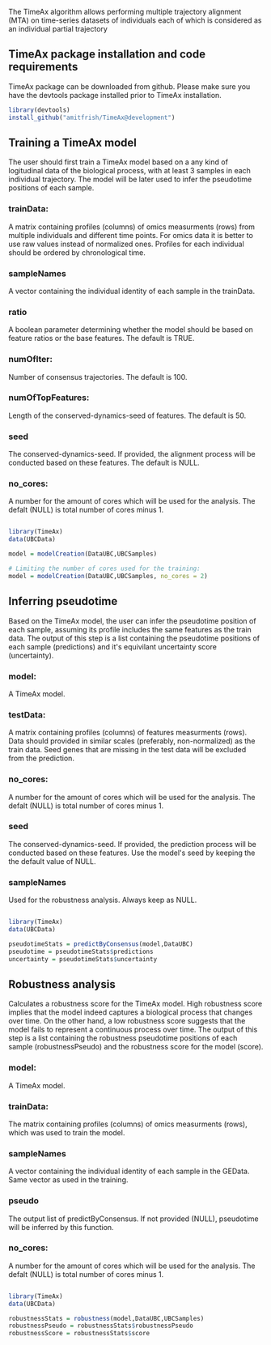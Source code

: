 The TimeAx algorithm allows performing multiple trajectory alignment (MTA) on time-series datasets of individuals each of which is considered as an individual partial trajectory

## TimeAx package installation and code requirements
TimeAx package can be downloaded from github. Please make sure you have the devtools package installed prior to TimeAx installation.

```R
library(devtools)
install_github("amitfrish/TimeAx@development")
```

## Training a TimeAx model
The user should first train a TimeAx model based on a any kind of logitudinal data of the biological process, with at least 3 samples in each individual trajectory. The model will be later used to infer the pseudotime positions of each sample.

### trainData: 
A matrix containing profiles (columns) of omics measurments (rows) from multiple individuals and different time points. For omics data it is better to use raw values instead of normalized ones. Profiles for each individual should be ordered by chronological time.
### sampleNames 
A vector containing the individual identity of each sample in the trainData.
### ratio 
A boolean parameter determining whether the model should be based on feature ratios or the base features. The default is TRUE.
### numOfIter: 
Number of consensus trajectories. The default is 100.
### numOfTopFeatures: 
Length of the conserved-dynamics-seed of features. The default is 50.
### seed
The conserved-dynamics-seed. If provided, the alignment process will be conducted based on these features. The default is NULL.
### no_cores:
A number for the amount of cores which will be used for the analysis. The defalt (NULL) is total number of cores minus 1.

```R

library(TimeAx)
data(UBCData)

model = modelCreation(DataUBC,UBCSamples)

# Limiting the number of cores used for the training:
model = modelCreation(DataUBC,UBCSamples, no_cores = 2)

```

## Inferring pseudotime
Based on the TimeAx model, the user can infer the pseudotime position of each sample, assuming its profile includes the same features as the train data. The output of this step is a list containing the pseudotime positions of each sample (predictions) and it's equivilant uncertainty score (uncertainty).

### model:
A TimeAx model.
### testData: 
A matrix containing profiles (columns) of features measurments (rows). Data should provided in similar scales (preferably, non-normalized) as the train data. Seed genes that are missing in the test data will be excluded from the prediction.
### no_cores:
A number for the amount of cores which will be used for the analysis. The defalt (NULL) is total number of cores minus 1.
### seed
The conserved-dynamics-seed. If provided, the prediction process will be conducted based on these features. Use the model's seed by keeping the the default value of NULL.
### sampleNames 
Used for the robustness analysis. Always keep as NULL.

```R

library(TimeAx)
data(UBCData)

pseudotimeStats = predictByConsensus(model,DataUBC)
pseudotime = pseudotimeStats$predictions
uncertainty = pseudotimeStats$uncertainty

```

## Robustness analysis
Calculates a robustness score for the TimeAx model. High robustness score implies that the model indeed captures a biological process that changes over time. On the other hand, a low robustness score suggests that the model fails to represent a continuous process over time. The output of this step is a list containing the robustness pseudotime positions of each sample (robustnessPseudo) and the robustness score for the model (score).


### model:
A TimeAx model.
### trainData: 
The matrix containing profiles (columns) of omics measurments (rows), which was used to train the model.
### sampleNames 
A vector containing the individual identity of each sample in the GEData. Same vector as used in the training.
### pseudo
The output list of predictByConsensus. If not provided (NULL), pseudotime will be inferred by this function.
### no_cores:
A number for the amount of cores which will be used for the analysis. The defalt (NULL) is total number of cores minus 1.

```R

library(TimeAx)
data(UBCData)

robustnessStats = robustness(model,DataUBC,UBCSamples)
robustnessPseudo = robustnessStats$robustnessPseudo
robustnessScore = robustnessStats$score

```
